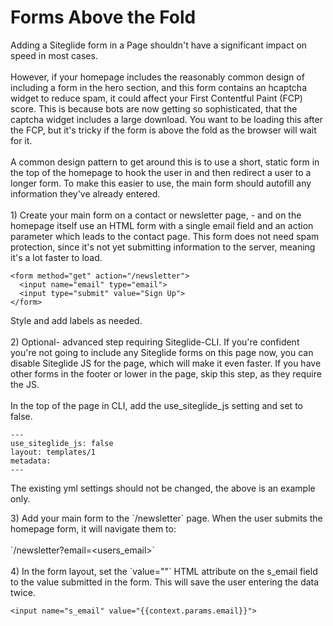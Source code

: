 # Forms Above the Fold

Adding a Siteglide form in a Page shouldn't have a significant impact on speed in most cases. \
\
However, if your homepage includes the reasonably common design of including a form in the hero section, and this form contains an hcaptcha widget to reduce spam, it could affect your First Contentful Paint (FCP) score. This is because bots are now getting so sophisticated, that the captcha widget includes a large download. You want to be loading this after the FCP, but it's tricky if the form is above the fold as the browser will wait for it.\
\
A common design pattern to get around this is to use a short, static form in the top of the homepage to hook the user in and then redirect a user to a longer form. To make this easier to use, the main form should autofill any information they've already entered.\
\
1\) Create your main form on a contact or newsletter page, - and on the homepage itself use an HTML form with a single email field and an action parameter which leads to the contact page. This form does not need spam protection, since it's not yet submitting information to the server, meaning it's a lot faster to load.

```
<form method="get" action="/newsletter">
  <input name="email" type="email">
  <input type="submit" value="Sign Up">
</form>
```

Style and add labels as needed.\
\
2\) Optional- advanced step requiring Siteglide-CLI. If you're confident you're not going to include any Siteglide forms on this page now, you can disable Siteglide JS for the page, which will make it even faster. If you have other forms in the footer or lower in the page, skip this step, as they require the JS.\
\
In the top of the page in CLI, add the use\_siteglide\_js setting and set to false.

```
---
use_siteglide_js: false
layout: templates/1
metadata: 
---
```

The existing yml settings should not be changed, the above is an example only.

3\) Add your main form to the \`/newsletter\` page. When the user submits the homepage form, it will navigate them to:\
\
\`/newsletter?email=\<users\_email>\`\
\
4\) In the form layout, set the \`value=""\` HTML attribute on the s\_email field to the value submitted in the form. This will save the user entering the data twice.

```
<input name="s_email" value="{{context.params.email}}">
```
